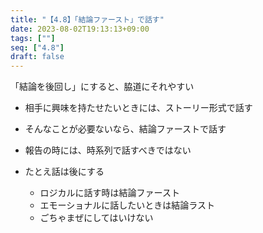 ```yaml
---
title: "【4.8】「結論ファースト」で話す"
date: 2023-08-02T19:13:13+09:00
tags: [""]
seq: ["4.8"]
draft: false
---
```


「結論を後回し」にすると、脇道にそれやすい
- 相手に興味を持たせたいときには、ストーリー形式で話す
- そんなことが必要ないなら、結論ファーストで話す
- 報告の時には、時系列で話すべきではない

- たとえ話は後にする
  - ロジカルに話す時は結論ファースト
  - エモーショナルに話したいときは結論ラスト
  - ごちゃまぜにしてはいけない
  